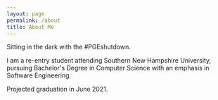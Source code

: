 ```yaml
---
layout: page
permalink: /about
title: About Me
---
```


Sitting in the dark with the #PGEshutdown. 

I am a re-entry student attending Southern New Hampshire University, pursuing Bachelor's Degree in
Computer Science with an emphasis in Software Engineering.

Projected graduation in June 2021.
